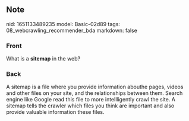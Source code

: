 ## Note
nid: 1651133489235
model: Basic-02d89
tags: 08_webcrawling_recommender_bda
markdown: false

### Front
What is a <b>sitemap</b> in the web?

### Back
A sitemap is a file where you provide information abouthe pages, videos and other files on your site, and the relationships between them. Search engine like Google read this file to more intellligently crawl the site. A sitemap tells the crawler which files you think are important and also provide valuable information these files.
